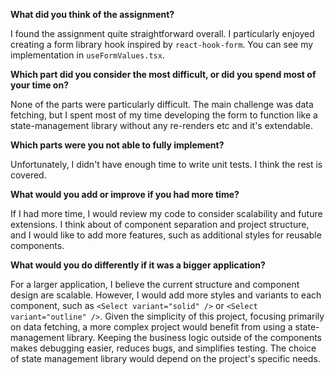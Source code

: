 **What did you think of the assignment?**

I found the assignment quite straightforward overall. I particularly enjoyed creating a form library hook inspired by `react-hook-form`. You can see my implementation in `useFormValues.tsx`.

**Which part did you consider the most difficult, or did you spend most of your time on?**

None of the parts were particularly difficult. The main challenge was data fetching, but I spent most of my time developing the form to function like a state-management library without any re-renders etc and it's extendable.

**Which parts were you not able to fully implement?**

Unfortunately, I didn't have enough time to write unit tests. I think the rest is covered.

**What would you add or improve if you had more time?**

If I had more time, I would review my code to consider scalability and future extensions. I think about of component separation and project structure, and I would like to add more features, such as additional styles for reusable components.

**What would you do differently if it was a bigger application?**

For a larger application, I believe the current structure and component design are scalable. However, I would add more styles and variants to each component, such as `<Select variant="solid" />` or `<Select variant="outline" />`. Given the simplicity of this project, focusing primarily on data fetching, a more complex project would benefit from using a state-management library. Keeping the business logic outside of the components makes debugging easier, reduces bugs, and simplifies testing. The choice of state management library would depend on the project's specific needs.
